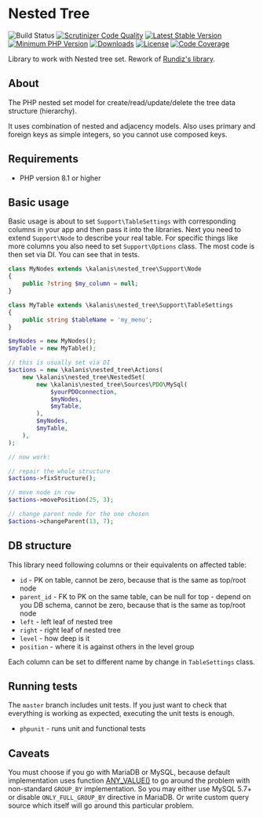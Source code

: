 # Nested Tree

![Build Status](https://github.com/alex-kalanis/nested-tree/actions/workflows/code_checks.yml/badge.svg)
[![Scrutinizer Code Quality](https://scrutinizer-ci.com/g/alex-kalanis/nested-tree/badges/quality-score.png?b=master)](https://scrutinizer-ci.com/g/alex-kalanis/nested-tree/?branch=master)
[![Latest Stable Version](https://poser.pugx.org/alex-kalanis/nested-tree/v/stable.svg?v=1)](https://packagist.org/packages/alex-kalanis/nested-tree)
[![Minimum PHP Version](https://img.shields.io/badge/php-%3E%3D%208.1-8892BF.svg)](https://php.net/)
[![Downloads](https://img.shields.io/packagist/dt/alex-kalanis/nested-tree.svg?v1)](https://packagist.org/packages/alex-kalanis/nested-tree)
[![License](https://poser.pugx.org/alex-kalanis/nested-tree/license.svg?v=1)](https://packagist.org/packages/alex-kalanis/nested-tree)
[![Code Coverage](https://scrutinizer-ci.com/g/alex-kalanis/nested-tree/badges/coverage.png?b=master&v=1)](https://scrutinizer-ci.com/g/alex-kalanis/nested-tree/?branch=master)

Library to work with Nested tree set. Rework of [Rundiz's library](https://github.com/Rundiz/nested-set).

## About

The PHP nested set model for create/read/update/delete the tree data structure (hierarchy).

It uses combination of nested and adjacency models. Also uses primary and foreign keys
as simple integers, so you cannot use composed keys.

## Requirements

* PHP version 8.1 or higher

## Basic usage

Basic usage is about to set ```Support\TableSettings``` with corresponding columns in
your app and then pass it into the libraries. Next you need to extend ```Support\Node```
to describe your real table. For specific things like more columns you also need to set
```Support\Options``` class. The most code is then set via DI. You can see that in tests.

```php
class MyNodes extends \kalanis\nested_tree\Support\Node
{
    public ?string $my_column = null;
}

class MyTable extends \kalanis\nested_tree\Support\TableSettings
{
    public string $tableName = 'my_menu';
}

$myNodes = new MyNodes();
$myTable = new MyTable();

// this is usually set via DI
$actions = new \kalanis\nested_tree\Actions(
    new \kalanis\nested_tree\NestedSet(
        new \kalanis\nested_tree\Sources\PDO\MySql(
            $yourPDOconnection,
            $myNodes,
            $myTable,
        ),
        $myNodes,
        $myTable,
    ),
);

// now work:

// repair the whole structure
$actions->fixStructure();

// move node in row
$actions->movePosition(25, 3);

// change parent node for the one chosen
$actions->changeParent(13, 7);
```

## DB structure

This library need following columns or their equivalents on affected table:

- `id` - PK on table, cannot be zero, because that is the same as top/root node
- `parent_id` - FK to PK on the same table, can be null for top - depend on you DB schema,
  cannot be zero, because that is the same as top/root node
- `left` - left leaf of nested tree
- `right` - right leaf of nested tree
- `level` - how deep is it
- `position` - where it is against others in the level group

Each column can be set to different name by change in `TableSettings` class.

## Running tests

The `master` branch includes unit tests.
If you just want to check that everything is working as expected, executing the unit tests is enough.

* `phpunit` - runs unit and functional tests

## Caveats

You must choose if you go with MariaDB or MySQL, because default implementation uses
function [ANY_VALUE()](https://jira.mariadb.org/browse/MDEV-10426) to go around the
problem with non-standard ```GROUP_BY``` implementation. So you may either use MySQL 5.7+
or disable ```ONLY_FULL_GROUP_BY``` directive in MariaDB. Or write custom query source
which itself will go around this particular problem.
